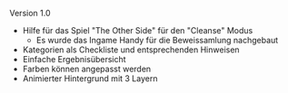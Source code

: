 Version 1.0
- Hilfe für das Spiel "The Other Side" für den "Cleanse" Modus
	- Es wurde das Ingame Handy für die Beweissamlung nachgebaut
- Kategorien als Checkliste und entsprechenden Hinweisen
- Einfache Ergebnisübersicht
- Farben können angepasst werden
- Animierter Hintergrund mit 3 Layern
